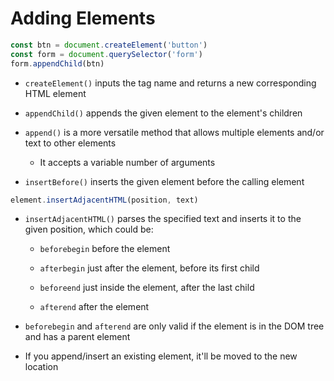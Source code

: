 # Adding Elements

```js
const btn = document.createElement('button')
const form = document.querySelector('form')
form.appendChild(btn)
```

- `createElement()` inputs the tag name and returns a new corresponding HTML
element

- `appendChild()` appends the given element to the element's children

- `append()` is a more versatile method that allows multiple elements and/or
text to other elements

  - It accepts a variable number of arguments

- `insertBefore()` inserts the given element before the calling element

```js
element.insertAdjacentHTML(position, text)
```

- `insertAdjacentHTML()` parses the specified text and inserts it to the given
position, which could be:

  - `beforebegin` before the element

  - `afterbegin` just after the element, before its first child

  - `beforeend` just inside the element, after the last child

  - `afterend` after the element

- `beforebegin` and `afterend` are only valid if the element is in the DOM tree
and has a parent element

- If you append/insert an existing element, it'll be moved to the new location

